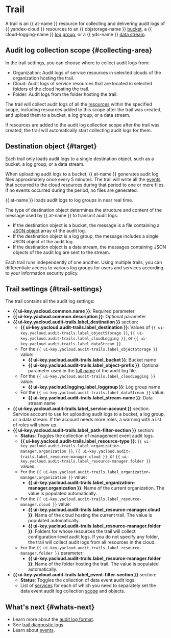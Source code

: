 # Trail

A trail is an {{ at-name }} resource for collecting and delivering audit logs of {{ yandex-cloud }} resources to an {{ objstorage-name }} [bucket](../../storage/concepts/bucket.md), a {{ cloud-logging-name }} [log group](../../logging/concepts/log-group.md), or a {{ yds-name }} [data stream](../../data-streams/concepts/glossary.md#stream-concepts).

## Audit log collection scope {#collecting-area}

In the trail settings, you can choose where to collect audit logs from:
* Organization: Audit logs of service resources in selected clouds of the organization hosting the trail.
* Cloud: Audit logs of service resources that are located in selected folders of the cloud hosting the trail.
* Folder: Audit logs from the folder hosting the trail.

The trail will collect audit logs of all the [resources](./events.md) within the specified scope, including resources added to this scope after the trail was created, and upload them to a bucket, a log group, or a data stream.

If resources are added to the audit log collection scope after the trail was created, the trail will automatically start collecting audit logs for them.

## Destination object {#target}

Each trail only loads audit logs to a single destination object, such as a bucket, a log group, or a data stream.

When uploading audit logs to a bucket, {{ at-name }} generates audit log files approximately once every 5 minutes. The trail will write all the [events](./events.md) that occurred to the cloud resources during that period to one or more files. If no events occurred during the period, no files are generated.

{{ at-name }} loads audit logs to log groups in near real time.

The type of destination object determines the structure and content of the message used by {{ at-name }} to transmit audit logs:
* If the destination object is a bucket, the message is a file containing a [JSON object](./format.md#scheme) array of the audit log.
* If the destination object is a log group, the message includes a single JSON object of the audit log.
* If the destination object is a data stream, the messages containing JSON objects of the audit log are sent to the stream.

Each trail runs independently of one another. Using multiple trails, you can differentiate access to various log groups for users and services according to your information security policy.

## Trail settings {#trail-settings}

The trail contains all the audit log settings:
* **{{ ui-key.yacloud.common.name }}**: Required parameter
* **{{ ui-key.yacloud.common.description }}**: Optional parameter
* **{{ ui-key.yacloud.audit-trails.label_destination }}** section:
   * **{{ ui-key.yacloud.audit-trails.label_destination }}**: Values of `{{ ui-key.yacloud.audit-trails.label_objectStorage }}`, `{{ ui-key.yacloud.audit-trails.label_cloudLogging }}`, or `{{ ui-key.yacloud.audit-trails.label_dataStream }}`.
   * For the `{{ ui-key.yacloud.audit-trails.label_objectStorage }}` value:
      * **{{ ui-key.yacloud.audit-trails.label_bucket }}**: Bucket name
      * **{{ ui-key.yacloud.audit-trails.label_object-prefix }}**: Optional parameter used in the [full name](./format.md#log-file-name) of the audit log file.
   * For the `{{ ui-key.yacloud.audit-trails.label_cloudLogging }}` value:
      * **{{ ui-key.yacloud.logging.label_loggroup }}**: Log group name
   * For the `{{ ui-key.yacloud.audit-trails.label_dataStream }}` value:
      * **{{ ui-key.yacloud.audit-trails.label_stream-name }}**: Data stream name
* **{{ ui-key.yacloud.audit-trails.label_service-account }}** section: Service account to use for uploading audit logs to a bucket, a log group, or a data stream. If the account needs more roles, a warning with a list of roles will show up.
* **{{ ui-key.yacloud.audit-trails.label_path-filter-section }}** section:
   * **Status**: Toggles the collection of management event audit logs.
   * **{{ ui-key.yacloud.audit-trails.label_resource-type }}**: `{{ ui-key.yacloud.audit-trails.label_organization-manager.organization }}`, `{{ ui-key.yacloud.audit-trails.label_resource-manager.cloud }}`, or `{{ ui-key.yacloud.audit-trails.label_resource-manager.folder }}` values.
   * For the `{{ ui-key.yacloud.audit-trails.label_organization-manager.organization }}` value:
      * **{{ ui-key.yacloud.audit-trails.label_organization-manager.organization }}**: Name of the current organization. The value is populated automatically.
   * For the `{{ ui-key.yacloud.audit-trails.label_resource-manager.cloud }}` value:
      * **{{ ui-key.yacloud.audit-trails.label_resource-manager.cloud }}**: Name of the cloud hosting the current trail. The value is populated automatically.
      * **{{ ui-key.yacloud.audit-trails.label_resource-manager.folder }}**: Folders for whose resources the trail will collect configuration-level audit logs. If you do not specify any folder, the trail will collect audit logs from all resources in the cloud.
   * For the `{{ ui-key.yacloud.audit-trails.label_resource-manager.folder }}` parameter:
      * **{{ ui-key.yacloud.audit-trails.label_resource-manager.folder }}**: Name of the folder hosting the trail. The value is populated automatically.
* **{{ ui-key.yacloud.audit-trails.label_event-filter-section }}** section:
   * **Status**: Toggles the collection of data event audit logs.
   * List of [services](../../audit-trails/concepts/events-data-plane.md#services) for each of which you need to separately set the data event audit log collection [scope](../../audit-trails/concepts/trail.md#collecting-area) and objects.

## What's next {#whats-next}

* Learn more about the [audit log format](./format.md).
* See [trail diagnostic logs](./diagnostics.md).
* Learn about [events](./events.md).
